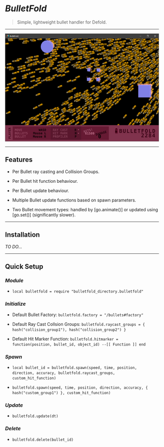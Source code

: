 # ***BulletFold***

> Simple, lightweight bullet handler for Defold.

-----

![BulletFold Demo](example/gfx/bulletfold_demo.png "BulletFold Demo")

-----

## **Features**

- Per Bullet ray casting and Collision Groups.

- Per Bullet hit function behaviour.

- Per Bullet update behaviour.

- Multiple Bullet update functions based on spawn parameters.

- Two Bullet movement types: handled by [go.animate()] or updated using [go.set()] (significantly slower).

-----

## **Installation**

*TO DO...*

-----

## **Quick Setup**

### *Module*

- `local bulletfold = require "bulletfold_directory.bulletfold"`

### *Initialize*

- Default Bullet Factory: `bulletfold.factory = "/bullets#factory"`

- Default Ray Cast Collsion Groups: `bulletfold.raycast_groups = { hash("collision_group1"), hash("collision_group2") }`

- Default Hit Marker Function: `bulletfold.hitmarker = function(position, bullet_id, object_id) --[[ Function ]] end`

### *Spawn*

- `local bullet_id = bulletfold.spawn(speed, time, position, direction, accuracy, bulletfold.raycast_groups, custom_hit_function)`

- `bulletfold.spawn(speed, time, position, direction, accuracy, { hash("custom_group1") }, custom_hit_function)`

### *Update*

- `bulletfold.update(dt)`

### *Delete*

- `bulletfold.delete(bullet_id)`

